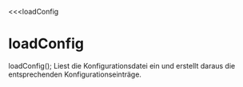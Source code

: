 <<<loadConfig
# loadConfig

**<Promise>** loadConfig();
Liest die Konfigurationsdatei ein und erstellt daraus die entsprechenden Konfigurationseinträge.


